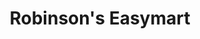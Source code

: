 ---
title: "Robinson's Easymart"
url: /tarlac/robinsons-easymart-macarthur-highway/
shop: convenience
---